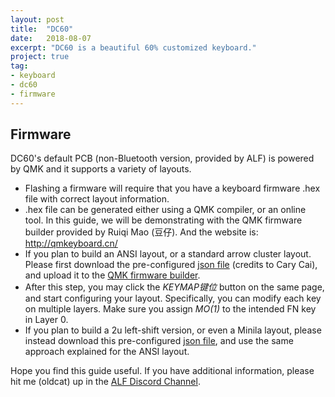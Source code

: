 ```yaml
---
layout: post
title:  "DC60"
date:   2018-08-07
excerpt: "DC60 is a beautiful 60% customized keyboard."
project: true
tag:
- keyboard
- dc60
- firmware
---
```


## Firmware
DC60's default PCB (non-Bluetooth version, provided by ALF) is powered by QMK and it supports a variety of layouts. 

* Flashing a firmware will require that you have a keyboard firmware .hex file with correct layout information. 
* .hex file can be generated either using a QMK compiler, or an online tool. In this guide, we will be demonstrating with the QMK firmware builder provided by Ruiqi Mao (豆仔). And the website is: http://qmkeyboard.cn/ 
* If you plan to build an ANSI layout, or a standard arrow cluster layout. Please first download the pre-configured [json file](/assets/firmware/dc60.json) (credits to Cary Cai), and upload it to the [QMK firmware builder](http://qmkeyboard.cn/).
* After this step, you may click the *KEYMAP键位* button on the same page, and start configuring your layout. Specifically, you can modify each key on multiple layers. Make sure you assign *MO(1)* to the intended FN key in Layer 0.
* If you plan to build a 2u left-shift version, or even a Minila layout, please instead download this pre-configured [json file](/assets/firmware/dc60_minila.json), and use the same approach explained for the ANSI layout.

Hope you find this guide useful. If you have additional information, please hit me (oldcat) up in the [ALF Discord Channel](https://discord.gg/NHYnp8g).
